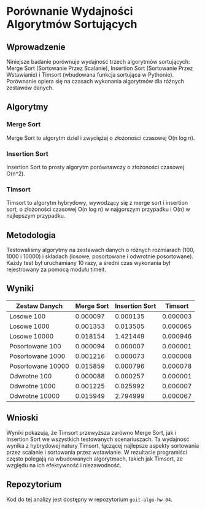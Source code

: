 # Porównanie Wydajności Algorytmów Sortujących

## Wprowadzenie

Niniejsze badanie porównuje wydajność trzech algorytmów sortujących: Merge Sort (Sortowanie Przez Scalanie), Insertion Sort (Sortowanie Przez Wstawianie) i Timsort (wbudowana funkcja sortująca w Pythonie). Porównanie opiera się na czasach wykonania algorytmów dla różnych zestawów danych.

## Algorytmy

### Merge Sort

Merge Sort to algorytm dziel i zwyciężaj o złożoności czasowej O(n log n).

### Insertion Sort

Insertion Sort to prosty algorytm porównawczy o złożoności czasowej O(n^2).

### Timsort

Timsort to algorytm hybrydowy, wywodzący się z merge sort i insertion sort, o złożoności czasowej O(n log n) w najgorszym przypadku i O(n) w najlepszym przypadku.

## Metodologia

Testowaliśmy algorytmy na zestawach danych o różnych rozmiarach (100, 1000 i 10000) i składach (losowe, posortowane i odwrotnie posortowane). Każdy test był uruchamiany 10 razy, a średni czas wykonania był rejestrowany za pomocą modułu timeit.

## Wyniki

| Zestaw Danych     | Merge Sort | Insertion Sort | Timsort |
|-------------------|------------|----------------|---------|
| Losowe 100        |  0.000097  | 0.000135       | 0.000003|
| Losowe 1000       |  0.001353  | 0.013505       | 0.000065|
| Losowe 10000      |  0.018154  | 1.421449       | 0.000946|
| Posortowane 100   |  0.000094  | 0.000007       | 0.000001|
| Posortowane 1000  |  0.001216  | 0.000073       | 0.000008|
| Posortowane 10000 |  0.015859  | 0.000796       | 0.000078|
| Odwrotne 100      |  0.000088  | 0.000257       | 0.000001|
| Odwrotne 1000     |  0.001225  | 0.025992       | 0.000007|
| Odwrotne 10000    |  0.015949  | 2.794999       | 0.000067|

## Wnioski

Wyniki pokazują, że Timsort przewyższa zarówno Merge Sort, jak i Insertion Sort we wszystkich testowanych scenariuszach. Ta wydajność wynika z hybrydowej natury Timsort, łączącej najlepsze aspekty sortowania przez scalanie i sortowania przez wstawianie. W rezultacie programiści często polegają na wbudowanych algorytmach, takich jak Timsort, ze względu na ich efektywność i niezawodność.

## Repozytorium

Kod do tej analizy jest dostępny w repozytorium `goit-algo-hw-04`.
